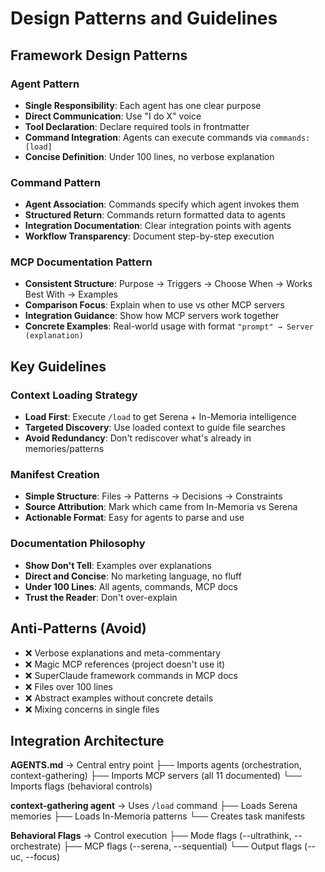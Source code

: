 # Design Patterns and Guidelines

## Framework Design Patterns

### Agent Pattern
- **Single Responsibility**: Each agent has one clear purpose
- **Direct Communication**: Use "I do X" voice
- **Tool Declaration**: Declare required tools in frontmatter
- **Command Integration**: Agents can execute commands via `commands: [load]`
- **Concise Definition**: Under 100 lines, no verbose explanation

### Command Pattern
- **Agent Association**: Commands specify which agent invokes them
- **Structured Return**: Commands return formatted data to agents
- **Integration Documentation**: Clear integration points with agents
- **Workflow Transparency**: Document step-by-step execution

### MCP Documentation Pattern
- **Consistent Structure**: Purpose → Triggers → Choose When → Works Best With → Examples
- **Comparison Focus**: Explain when to use vs other MCP servers
- **Integration Guidance**: Show how MCP servers work together
- **Concrete Examples**: Real-world usage with format `"prompt" → Server (explanation)`

## Key Guidelines

### Context Loading Strategy
- **Load First**: Execute `/load` to get Serena + In-Memoria intelligence
- **Targeted Discovery**: Use loaded context to guide file searches
- **Avoid Redundancy**: Don't rediscover what's already in memories/patterns

### Manifest Creation
- **Simple Structure**: Files → Patterns → Decisions → Constraints
- **Source Attribution**: Mark which came from In-Memoria vs Serena
- **Actionable Format**: Easy for agents to parse and use

### Documentation Philosophy
- **Show Don't Tell**: Examples over explanations
- **Direct and Concise**: No marketing language, no fluff
- **Under 100 Lines**: All agents, commands, MCP docs
- **Trust the Reader**: Don't over-explain

## Anti-Patterns (Avoid)

- ❌ Verbose explanations and meta-commentary
- ❌ Magic MCP references (project doesn't use it)
- ❌ SuperClaude framework commands in MCP docs
- ❌ Files over 100 lines
- ❌ Abstract examples without concrete details
- ❌ Mixing concerns in single files

## Integration Architecture

**AGENTS.md** → Central entry point
  ├── Imports agents (orchestration, context-gathering)
  ├── Imports MCP servers (all 11 documented)
  └── Imports flags (behavioral controls)

**context-gathering agent** → Uses `/load` command
  ├── Loads Serena memories
  ├── Loads In-Memoria patterns
  └── Creates task manifests

**Behavioral Flags** → Control execution
  ├── Mode flags (--ultrathink, --orchestrate)
  ├── MCP flags (--serena, --sequential)
  └── Output flags (--uc, --focus)
